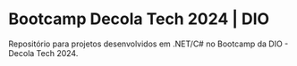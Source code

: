 # Bootcamp Decola Tech 2024 | DIO
Repositório para projetos desenvolvidos em .NET/C# no Bootcamp da DIO - Decola Tech 2024.
